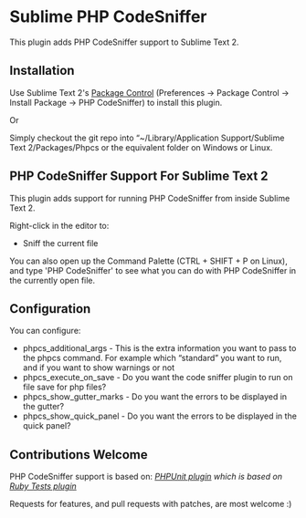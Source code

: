 Sublime PHP CodeSniffer
=======================

This plugin adds PHP CodeSniffer support to Sublime Text 2.

Installation
------------

Use Sublime Text 2's [Package Control](http://wbond.net/sublime_packages/package_control) (Preferences -> Package Control -> Install Package -> PHP CodeSniffer) to install this plugin.

Or

Simply checkout the git repo into “~/Library/Application Support/Sublime Text 2/Packages/Phpcs or the equivalent folder on Windows or Linux.


PHP CodeSniffer Support For Sublime Text 2
------------------------------------------

This plugin adds support for running PHP CodeSniffer from inside Sublime Text 2.

Right-click in the editor to:

* Sniff the current file

You can also open up the Command Palette (CTRL + SHIFT + P on Linux), and type
'PHP CodeSniffer' to see what you can do with PHP CodeSniffer in the currently open file.


Configuration
-------------

You can configure:

* phpcs_additional_args - This is the extra information you want to pass to the phpcs command. For example which “standard” you want to run, and if you want to show warnings or not
* phpcs_execute_on_save - Do you want the code sniffer plugin to run on file save for php files?
* phpcs_show_gutter_marks - Do you want the errors to be displayed in the gutter?
* phpcs_show_quick_panel - Do you want the errors to be displayed in the quick panel?

Contributions Welcome
---------------------

PHP CodeSniffer support is based on:
_[PHPUnit plugin](https://github.com/stuartherbert/sublime-phpunit) which is based on
[Ruby Tests plugin](https://github.com/maltize/sublime-text-2-ruby-tests)_

Requests for features, and pull requests with patches, are most welcome :)
